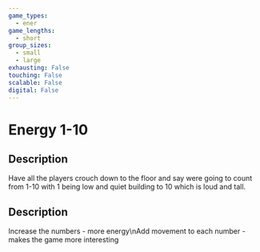 ```yaml
---
game_types:
  - ener
game_lengths:
  - short
group_sizes:
  - small
  - large
exhausting: False
touching: False
scalable: False
digital: False
---
```

# Energy 1-10

## Description
Have all the players crouch down to the floor and say were going to count from 1-10 with 1 being low and quiet building to 10 which is loud and tall.

## Description
Increase the numbers - more energy\nAdd movement to each number - makes the game more interesting
